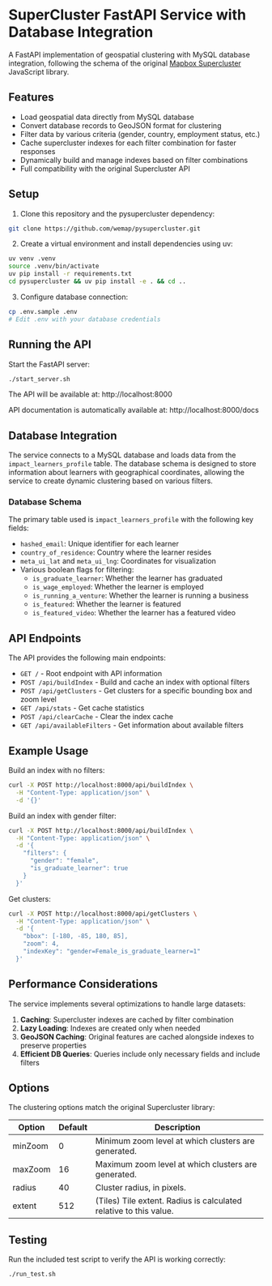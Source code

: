 # SuperCluster FastAPI Service with Database Integration

A FastAPI implementation of geospatial clustering with MySQL database integration, following the schema of the original [Mapbox Supercluster](https://github.com/mapbox/supercluster) JavaScript library.

## Features

- Load geospatial data directly from MySQL database
- Convert database records to GeoJSON format for clustering
- Filter data by various criteria (gender, country, employment status, etc.)
- Cache supercluster indexes for each filter combination for faster responses
- Dynamically build and manage indexes based on filter combinations
- Full compatibility with the original Supercluster API

## Setup

1. Clone this repository and the pysupercluster dependency:
```bash
git clone https://github.com/wemap/pysupercluster.git
```

2. Create a virtual environment and install dependencies using uv:
```bash
uv venv .venv
source .venv/bin/activate
uv pip install -r requirements.txt
cd pysupercluster && uv pip install -e . && cd ..
```

3. Configure database connection:
```bash
cp .env.sample .env
# Edit .env with your database credentials
```

## Running the API

Start the FastAPI server:
```bash
./start_server.sh
```

The API will be available at: http://localhost:8000

API documentation is automatically available at: http://localhost:8000/docs

## Database Integration

The service connects to a MySQL database and loads data from the `impact_learners_profile` table. The database schema is designed to store information about learners with geographical coordinates, allowing the service to create dynamic clustering based on various filters.

### Database Schema

The primary table used is `impact_learners_profile` with the following key fields:
- `hashed_email`: Unique identifier for each learner
- `country_of_residence`: Country where the learner resides
- `meta_ui_lat` and `meta_ui_lng`: Coordinates for visualization
- Various boolean flags for filtering:
  - `is_graduate_learner`: Whether the learner has graduated
  - `is_wage_employed`: Whether the learner is employed
  - `is_running_a_venture`: Whether the learner is running a business
  - `is_featured`: Whether the learner is featured
  - `is_featured_video`: Whether the learner has a featured video

## API Endpoints

The API provides the following main endpoints:

- `GET /` - Root endpoint with API information
- `POST /api/buildIndex` - Build and cache an index with optional filters
- `POST /api/getClusters` - Get clusters for a specific bounding box and zoom level
- `GET /api/stats` - Get cache statistics
- `POST /api/clearCache` - Clear the index cache
- `GET /api/availableFilters` - Get information about available filters

## Example Usage

Build an index with no filters:
```bash
curl -X POST http://localhost:8000/api/buildIndex \
  -H "Content-Type: application/json" \
  -d '{}'
```

Build an index with gender filter:
```bash
curl -X POST http://localhost:8000/api/buildIndex \
  -H "Content-Type: application/json" \
  -d '{
    "filters": {
      "gender": "female",
      "is_graduate_learner": true
    }
  }'
```

Get clusters:
```bash
curl -X POST http://localhost:8000/api/getClusters \
  -H "Content-Type: application/json" \
  -d '{
    "bbox": [-180, -85, 180, 85],
    "zoom": 4,
    "indexKey": "gender=Female_is_graduate_learner=1"
  }'
```

## Performance Considerations

The service implements several optimizations to handle large datasets:

1. **Caching**: Supercluster indexes are cached by filter combination
2. **Lazy Loading**: Indexes are created only when needed
3. **GeoJSON Caching**: Original features are cached alongside indexes to preserve properties
4. **Efficient DB Queries**: Queries include only necessary fields and include filters

## Options

The clustering options match the original Supercluster library:

| Option     | Default | Description                                                       |
| ---------- | ------- | ----------------------------------------------------------------- |
| minZoom    | 0       | Minimum zoom level at which clusters are generated.               |
| maxZoom    | 16      | Maximum zoom level at which clusters are generated.               |
| radius     | 40      | Cluster radius, in pixels.                                        |
| extent     | 512     | (Tiles) Tile extent. Radius is calculated relative to this value. |

## Testing

Run the included test script to verify the API is working correctly:
```bash
./run_test.sh 